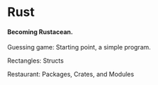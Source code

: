 # Rust
#### Becoming Rustacean.

Guessing game: Starting point, a simple program.

Rectangles: Structs

Restaurant: Packages, Crates, and Modules
